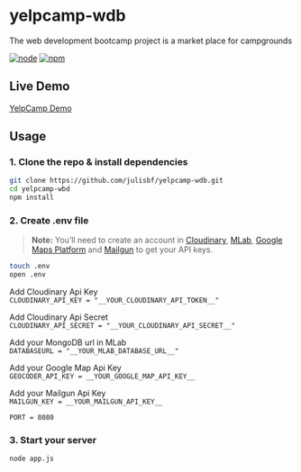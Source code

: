# yelpcamp-wdb

The web development bootcamp project is a market place for campgrounds

[![node](https://img.shields.io/badge/node-v10.11.0-blue.svg)](https://nodejs.org/en/)
[![npm](https://img.shields.io/badge/npm-v6.4.1-green.svg)](https://www.npmjs.com/)

## Live Demo

[YelpCamp Demo](https://yelpcamp-jbf.herokuapp.com/)

## Usage

### 1. Clone the repo & install dependencies

```bash
git clone https://github.com/julisbf/yelpcamp-wdb.git
cd yelpcamp-wbd
npm install
```

### 2. Create .env file

> **Note:** You’ll need to create an account in [Cloudinary](https://cloudinary.com/users/register/free), [MLab](https://mlab.com/signup/), [Google Maps Platform](https://developers.google.com/maps/documentation/javascript/get-api-key) and [Mailgun](https://signup.mailgun.com/new/signup) to get your API keys.

```bash
touch .env
open .env
```

Add Cloudinary Api Key \
`CLOUDINARY_API_KEY = "__YOUR_CLOUDINARY_API_TOKEN__"`

Add Cloudinary Api Secret \
`CLOUDINARY_API_SECRET = "__YOUR_CLOUDINARY_API_SECRET__"`

Add your MongoDB url in MLab \
`DATABASEURL = "__YOUR_MLAB_DATABASE_URL__"`

Add your Google Map Api Key \
`GEOCODER_API_KEY = __YOUR_GOOGLE_MAP_API_KEY__`

Add your Mailgun Api Key \
`MAILGUN_KEY = __YOUR_MAILGUN_API_KEY__`

`PORT = 8080`

### 3. Start your server

```bash
node app.js
```
